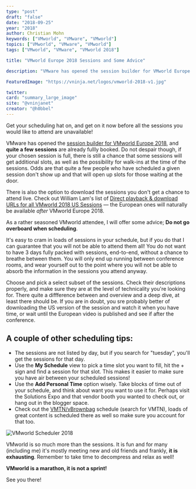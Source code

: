 ```yaml
---
type: "post"
draft: "false"
date: "2018-09-25"
year: "2018"
author: Christian Mohn
keywords: ["VMworld", "VMware", "VMworld"]
topics: ["VMworld", "VMware", "VMworld"]
tags: ["VMworld", "VMware", "VMworld 2018"]

title: "VMworld Europe 2018 Sessions and Some Advice"

description: "VMware has opened the session builder for VMworld Europe 2018, and quite a few sessions are already fullly booked. Don't despair though if you session is full, there is still a chance that some sessions will get additional slots, as well as the possibility for walk-ins at the time of the sessions. Odds are that quite a few people who have scheduled a given session doesn't show up and that will open up slots for those waiting at the door."

FeaturedImage: "https://vninja.net/logos/vmworld-2018-v1.jpg"

twitter:
card: "summary_large_image"
site: "@vninjanet"
creator: "@h0bbel" 
---
```


<p class="lead text-center">Get your scheduling hat on, and get on it now before all the sessions you would like to attend are unavailable!</p>

VMware has opened the [session builder for VMworld Europe 2018](https://my.vmworld.com/widget/vmware/vmworld18eu/eucatalog), and **quite a few sessions** are already fullly booked. Do not despair though, if your chosen session is full, there is still a chance that some sessions will get additional slots, as well as the possibility for walk-ins at the time of the sessions. Odds are that quite a few people who have scheduled a given session don't show up and that will open up slots for those waiting at the door.

There is also the option to download the sessions you don't get a chance to attend live. Check out William Lam's list of [Direct playback & download URLs for all VMworld 2018 US Sessions](https://www.virtuallyghetto.com/2018/08/direct-playback-urls-for-all-vmworld-2018-us-sessions.html) — the European ones will naturally be available *after* VMworld Europe 2018.

As a rather seasoned VMworld attendee, I will offer some advice; **Do not go overboard when scheduling**. 

It's easy to cram in loads of sessions in your schedule, but if you do that I can guarantee that you will not be able to attend them all! You do not want to have 3 days fully packed with sessions, end-to-end, without a chance to breathe between them. You will only end up running between conference rooms, and wear yourself out to the point where you will not be able to absorb the information in the sessions you attend anyway. 

Choose and pick a select subset of the sessions. Check their descriptions properly, and make sure they are at the level of technicality you're looking for. There quite a diffference between and overview and a deep dive, at least there should be. 
If you are in doubt, you sre probably better of downloading the US version of the session and watch it when you have time, or wait until the European video is published and see if after the conference.

## A couple of other scheduling tips:

* The sessions are not listed by day, but if you search for "tuesday", you'll get the sessions for that day.
* Use the **My Schedule** view to pick a time slot you want to fill, hit the + sign and find a session for that slot. This makes it easier to make sure you have air between your scheduled sessions!
* Use the **Add Personal Time** option wisely. Take blocks of time out of your schedule, and think about want you want to use it for. Perhaps visit the Solutions Expo and that vendor booth you wanted to check out, or hang out in the blogger space. 
* Check out the [VMTN/vBrownbag](https://my.vmworld.com/widget/vmware/vmworld18eu/eucatalog?search=VMTN) schedule (search for VMTN), loads of great content is scheduled there as well so make sure you account for that too.

![VMworld Scheduler 2018](/img/vmworld-scheduler.png#center)

VMworld is so much more than the sessions. It is fun and for many (including me) it's mostly meeting new and old friends and frankly, **it is exhausting**. Remember to take time to decompress and relax as well! 

**VMworld is a marathon, it is not a sprint!**

See you there!